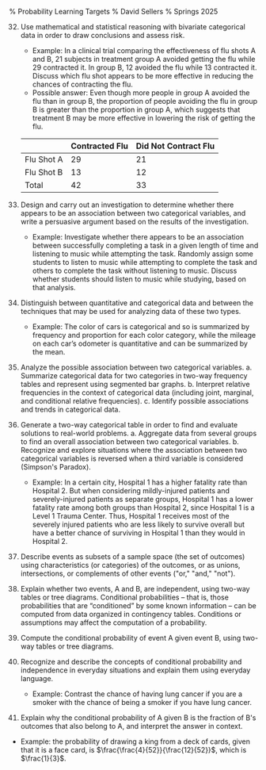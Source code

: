 % Probability Learning Targets
% David Sellers
% Springs 2025

32. Use mathematical and statistical reasoning with bivariate categorical data in order to draw conclusions and assess risk.

    - Example: In a clinical trial comparing the effectiveness of flu shots A and B, 21 subjects in treatment group A avoided getting the flu while 29 contracted it. In group B, 12 avoided the flu while 13 contracted it. Discuss which flu shot appears to be more effective in reducing the chances of contracting the flu.
    - Possible answer: Even though more people in group A avoided the flu than in group B, the proportion of people avoiding the flu in group B is greater than the proportion in group A, which suggests that treatment B may be more effective in lowering the risk of getting the flu.

    |            | Contracted Flu | Did Not Contract Flu |
    | ---------- | -------------- | -------------------- |
    | Flu Shot A | 29             | 21                   |
    | Flu Shot B | 13             | 12                   |
    | Total      | 42             | 33                   |

33. Design and carry out an investigation to determine whether there appears to be an association between two categorical variables, and write a persuasive argument based on the results of the investigation.

    - Example: Investigate whether there appears to be an association between successfully completing a task in a given length of time and listening to music while attempting the task. Randomly assign some students to listen to music while attempting to complete the task and others to complete the task without listening to music. Discuss whether students should listen to music while studying, based on that analysis.

34. Distinguish between quantitative and categorical data and between the techniques that may be used for analyzing data of these two types.

    - Example: The color of cars is categorical and so is summarized by frequency and proportion for each color category, while the mileage on each car’s odometer is quantitative and can be summarized by the mean.

35. Analyze the possible association between two categorical variables.
    a. Summarize categorical data for two categories in two-way frequency tables and represent using segmented bar graphs.
    b. Interpret relative frequencies in the context of categorical data (including joint, marginal, and conditional relative frequencies).
    c. Identify possible associations and trends in categorical data.

36. Generate a two-way categorical table in order to find and evaluate solutions to real-world problems.
    a. Aggregate data from several groups to find an overall association between two categorical variables.
    b. Recognize and explore situations where the association between two categorical variables is reversed when a third variable is considered (Simpson's Paradox).

    - Example: In a certain city, Hospital 1 has a higher fatality rate than Hospital 2. But when considering mildly-injured patients and severely-injured patients as separate groups, Hospital 1 has a lower fatality rate among both groups than Hospital 2, since Hospital 1 is a Level 1 Trauma Center. Thus, Hospital 1 receives most of the severely injured patients who are less likely to survive overall but have a better chance of surviving in Hospital 1 than they would in Hospital 2.

37. Describe events as subsets of a sample space (the set of outcomes) using characteristics (or categories) of the outcomes, or as unions, intersections, or complements of other events ("or," "and," "not").

38. Explain whether two events, A and B, are independent, using two-way tables or tree diagrams. Conditional probabilities – that is, those probabilities that are “conditioned” by some known information – can be computed from data organized in contingency tables. Conditions or assumptions may affect the computation of a probability.

39. Compute the conditional probability of event A given event B, using two-way tables or tree diagrams.

40. Recognize and describe the concepts of conditional probability and independence in everyday situations and explain them using everyday language.

    - Example: Contrast the chance of having lung cancer if you are a smoker with the chance of being a smoker if you have lung cancer.

41. Explain why the conditional probability of A given B is the fraction of B's outcomes that also belong to A, and interpret the answer in context.

- Example: the probability of drawing a king from a deck of cards, given that it is a face card, is $\frac{\frac{4}{52}}{\frac{12}{52}}$, which is $\frac{1}{3}$.
